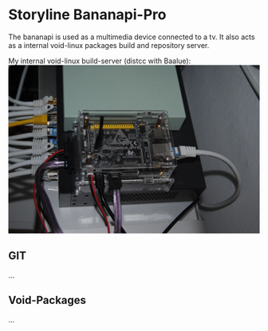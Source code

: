 Storyline Bananapi-Pro
======================

The bananapi is used as a multimedia device connected to a tv. It also acts as a internal void-linux packages build and repository server.

My internal void-linux build-server (distcc with Baalue):
![Alt text](pics/bananapi-pro.jpg?raw=true "Bananapi-Pro")


GIT
---
...


Void-Packages
-------------
...
